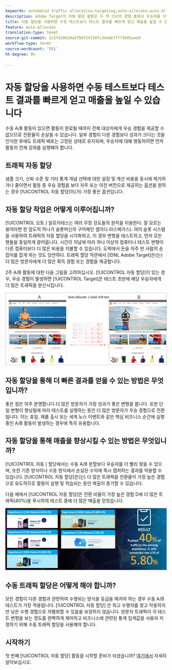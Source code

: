 ```yaml
---
keywords: automated traffic allocation;targeting;auto-allocate;auto allocate
description: Adobe Target의 자동 할당 활동은 두 개 이상의 경험 중에서 우승자를 식별하고 테스트가 계속 실행되고 학습하는 동안 전환을 증가시키기 위해 우승자에게 더 많은 트래픽을 자동으로 재할당합니다.
title: 자동 할당을 사용하면 수동 테스트보다 테스트 결과를 빠르게 얻고 매출을 높일 수 있습니다
feature: Auto-Allocate
translation-type: tm+mt
source-git-commit: 1c5fd1062da5f90f24720fc3deb67f7f3b05aee9
workflow-type: tm+mt
source-wordcount: '551'
ht-degree: 0%

---
```



# 자동 할당을 사용하면 수동 테스트보다 테스트 결과를 빠르게 얻고 매출을 높일 수 있습니다

수동 A/B 활동이 있으면 활동이 완료될 때까지 전체 대상자에게 우승 경험을 제공할 수 없으므로 전환율이 손실될 수 있습니다. 일부 경험이 다른 경험보다 성과가 크다는 것을 인식한 후에도 트래픽 배포는 고정된 상태로 유지되며, 우승자에 대해 행동하려면 먼저 활동이 전체 강좌를 실행해야 합니다.

## 트래픽 자동 할당

샘플 크기, 신뢰 수준 및 기타 통계 개념 선택에 대한 설정 및 계산 비용을 동시에 제거하거나 줄이면서 활동 중 우승 경험을 보다 자주 또는 이전 버전으로 제공하는 옵션을 원하는 경우 [!UICONTROL 자동 할당]이(가) 가장 좋은 옵션입니다.

## 자동 할당 작업은 어떻게 이루어집니까?

[!UICONTROL 오토 ] 알로카테스는 여러 무장 강도들의 원칙을 이용한다. 잘 모르는 용어라면 한 암도적 하나가 슬롯머신의 구어체인 셈이다.라스베가스). 여러 슬롯 시스템을 사용하여 트래픽의 자동 할당을 시각화하고, 이 경우 변형을 테스트하고, 먼저 모든 핸들을 동일하게 끌어옵니다. 시간이 지남에 따라 하나 이상의 컴퓨터나 테스트 변형이 다른 컴퓨터보다 더 많은 비용을 지불할 수 있습니다. 도박에서 돈을 자주 딴 사람의 손잡이를 잡게 하는 것도 당연하다. 트래픽 할당 약관에서 [!DNL Adobe Target]은(는) 더 많은 방문자에게 더 많은 획득 경험 또는 경험을 제공합니다.

2주 A/B 활동에 대한 다음 그림을 고려하십시오. [!UICONTROL 자동 할당]이 있는 경우, 우승 경험이 발생하면 [!UICONTROL Target]은 테스트 초반에 해당 우승자에게 더 많은 트래픽을 분산시킵니다.

![일러스트레이션 자동 할당](/help/c-activities/automated-traffic-allocation/assets/Auto-Allocate-test.png)

## 자동 할당을 통해 더 빠른 결과를 얻을 수 있는 방법은 무엇입니까?

좋은 점은 아주 분명합니다.더 많은 방문자가 가장 성과가 좋은 변형을 봅니다. 또한 단일 변형이 향상됨에 따라 테스트를 실행하는 동안 더 많은 방문자가 우승 경험으로 전환됩니다. 이는 휴일, 제품 출시 또는 세계 뉴스 이벤트와 같은 핵심 비즈니스 순간에 실행 중인 A/B 활동이 발생하는 경우에 특히 유용합니다.

## 자동 할당을 통해 매출을 향상시킬 수 있는 방법은 무엇입니까?

[!UICONTROL 자동 ] 할당에서는 수동 A/B 분할보다 우승자를 더 빨리 찾을 수 있으며, 또한 기존 방식이나 수동 방식에서 손실된 수익에 즉시 캡처하는 결과를 악용할 수 있습니다. [!UICONTROL 자동 할당]은(는) 더 많은 트래픽을 전환율이 가장 높은 경험으로 유도하므로 활동이 실행 및 학습되는 동안 매출이 증가할 수 있습니다.

다음 예에서 [!UICONTROL 자동 할당]은 전환 비율이 가장 높은 경험 D에 더 많은 트래픽(40%)을 푸시하여 테스트 중에 더 많은 매출을 얻었습니다.

![매출 일러스트레이션 향상](/help/c-activities/automated-traffic-allocation/assets/five-experiences.png)

## 수동 트래픽 할당은 어떻게 해야 합니까?

모든 경험이 다른 경험과 관련하여 수행되는 방식을 등급을 매겨야 하는 경우 수동 A/B 테스트가 가장 적용됩니다. [!UICONTROL 자동 할당] 은 최고 수행자를 찾고 악용하지만 낮은 수행 경험으로 차별화할 수 있음을 보장하지 않습니다. 방문자 트래픽이 각 테스트 변형을 보는 정도를 완벽하게 제어하고 비즈니스에 관련된 통계 임계값을 사용자 지정하기 위해 수동 트래픽 할당을 사용해야 합니다.

## 시작하기

첫 번째 [!UICONTROL 자동 할당] 활동을 시작할 준비가 되셨습니까? [여기에서](/help/c-activities/automated-traffic-allocation/automated-traffic-allocation.md) 자세히 알아보십시오.

